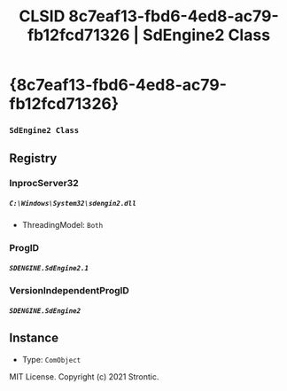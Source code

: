 ﻿---
title: "CLSID 8c7eaf13-fbd6-4ed8-ac79-fb12fcd71326 | SdEngine2 Class"
excerpt: What is COM-Object CLSID 8c7eaf13-fbd6-4ed8-ac79-fb12fcd71326?
---

# {8c7eaf13-fbd6-4ed8-ac79-fb12fcd71326}

### `SdEngine2 Class`

## Registry


### InprocServer32

##### `C:\Windows\System32\sdengin2.dll`
* ThreadingModel: `Both`

### ProgID

##### `SDENGINE.SdEngine2.1`

### VersionIndependentProgID

##### `SDENGINE.SdEngine2`

## Instance

* Type: `ComObject`

MIT License. Copyright (c) 2021 Strontic.


